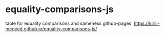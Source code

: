 # equality-comparisons-js
table for equality comparisons and sameness
github-pages: https://kirill-medved.github.io/equality-comparisons-js/
